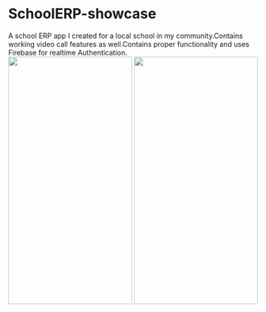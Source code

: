 # SchoolERP-showcase
A school ERP app I created for a local school in my community.Contains working video call features as well.Contains proper functionality and uses Firebase for realtime Authentication.    
<img src="https://github.com/sidhunt/SchoolERP-showcase/raw/main/Parent.gif" width="250" height="500">
<img src="https://github.com/sidhunt/SchoolERP-showcase/raw/main/Students.gif" width="250" height="500">
